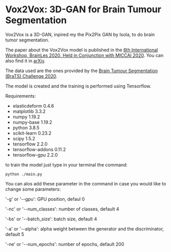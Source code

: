 # Vox2Vox: 3D-GAN for Brain Tumour Segmentation

Vox2Vox is a 3D-GAN, inpired my the Pix2Pix GAN by Isola, to do brain tumor segmentation.

The paper about the Vox2Vox model is published in the [6th International Workshop, BrainLes 2020, Held in Conjunction with MICCAI 2020](https://link.springer.com/book/10.1007%2F978-3-030-72084-1). You can also find it in [arXiv](https://arxiv.org/abs/2003.13653).

The data used are the ones provided by the [Brain Tumour Segmentation (BraTS) Challenge 2020](https://www.med.upenn.edu/cbica/brats2020/data.html).

The model is created and the training is performed using Tensorflow.

Requirements:
- elasticdeform             0.4.6    
- matplotlib                3.3.2   
- numpy                     1.19.2   
- numpy-base                1.19.2          
- python                    3.8.5  
- scikit-learn              0.23.2 
- scipy                     1.5.2 
- tensorflow                2.2.0   
- tensorflow-addons         0.11.2  
- tensorflow-gpu            2.2.0 


to train the model just type in your terminal the command: 

    python ./main.py
  
You can alos add these parameter in the command in case you would like to change some parameters:

'-g' or '--gpu': GPU position, defaul 0

'-nc' or '--num_classes': number of classes, default 4

'-bs' or '--batch_size': batch size, default 4

'-a' or '--alpha': alpha weight between the generator and the discriminator, default 5

'-ne' or '--num_epochs': number of epochs, default 200

